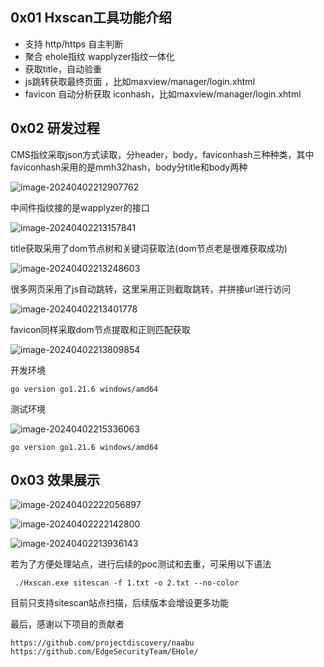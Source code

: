 ## 0x01 Hxscan工具功能介绍

- 支持 http/https 自主判断
- 聚合 ehole指纹 wapplyzer指纹一体化
- 获取title，自动验重
- js跳转获取最终页面 ，比如maxview/manager/login.xhtml
- favicon 自动分析获取 iconhash，比如maxview/manager/login.xhtml



## 0x02 研发过程

CMS指纹采取json方式读取，分header，body，faviconhash三种种类，其中faviconhash采用的是mmh32hash，body分title和body两种

![image-20240402212907762](https://gitee.com/yuejinjianke/tuchuang/raw/master/image/image-20240402212907762.png)

中间件指纹接的是wapplyzer的接口

![image-20240402213157841](https://gitee.com/yuejinjianke/tuchuang/raw/master/image/image-20240402213157841.png)

title获取采用了dom节点树和关键词获取法(dom节点老是很难获取成功)

![image-20240402213248603](https://gitee.com/yuejinjianke/tuchuang/raw/master/image/image-20240402213248603.png)

很多网页采用了js自动跳转，这里采用正则截取跳转，并拼接url进行访问

![image-20240402213401778](https://gitee.com/yuejinjianke/tuchuang/raw/master/image/image-20240402213401778.png)

favicon同样采取dom节点提取和正则匹配获取

![image-20240402213809854](https://gitee.com/yuejinjianke/tuchuang/raw/master/image/image-20240402213809854.png)





开发环境

```
go version go1.21.6 windows/amd64
```

测试环境

![image-20240402215336063](https://gitee.com/yuejinjianke/tuchuang/raw/master/image/image-20240402215336063.png)

```
go version go1.21.6 windows/amd64
```



## 0x03 效果展示

![image-20240402222056897](https://gitee.com/yuejinjianke/tuchuang/raw/master/image/image-20240402222056897.png)

![image-20240402222142800](https://gitee.com/yuejinjianke/tuchuang/raw/master/image/image-20240402222142800.png)

![image-20240402213936143](https://gitee.com/yuejinjianke/tuchuang/raw/master/image/image-20240402213936143.png)

若为了方便处理站点，进行后续的poc测试和去重，可采用以下语法

```
 ./Hxscan.exe sitescan -f 1.txt -o 2.txt --no-color  
```

目前只支持sitescan站点扫描，后续版本会增设更多功能



最后，感谢以下项目的贡献者

```
https://github.com/projectdiscovery/naabu
https://github.com/EdgeSecurityTeam/EHole/
```

